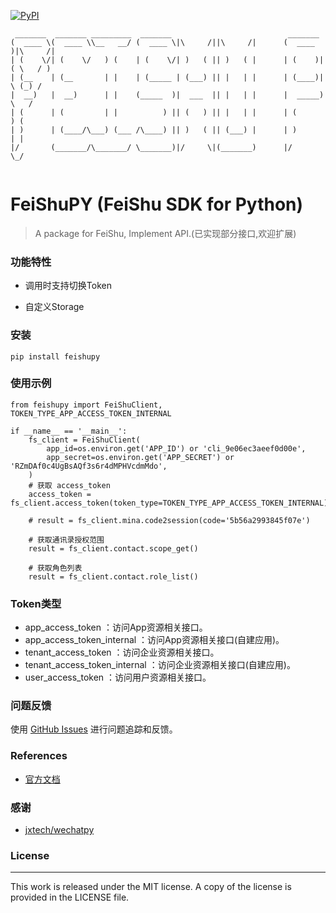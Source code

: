 [![PyPI](https://img.shields.io/pypi/v/feishupy.svg)](https://pypi.org/project/wechatpy)

```
 _______  _______ _________  _______                          _______          
(  ____ \(  ____ \\__   __/ (  ____ \|\     /||\     /|      (  ____ )|\     /|
| (    \/| (    \/   ) (    | (    \/| )   ( || )   ( |      | (    )|( \   / )
| (__    | (__       | |    | (_____ | (___) || |   | |      | (____)| \ (_) / 
|  __)   |  __)      | |    (_____  )|  ___  || |   | |      |  _____)  \   /  
| (      | (         | |          ) || (   ) || |   | |      | (         ) (   
| )      | (____/\___) (___ /\____) || )   ( || (___) |      | )         | |   
|/       (_______/\_______/ \_______)|/     \|(_______)      |/          \_/   
                                                                       
```


FeiShuPY (FeiShu SDK for Python)
==


> A package for FeiShu, Implement API.(已实现部分接口,欢迎扩展)



### 功能特性

- 调用时支持切换Token

- 自定义Storage

  

### 安装

```
pip install feishupy
```



### 使用示例

```
from feishupy import FeiShuClient, TOKEN_TYPE_APP_ACCESS_TOKEN_INTERNAL

if __name__ == '__main__':
    fs_client = FeiShuClient(
        app_id=os.environ.get('APP_ID') or 'cli_9e06ec3aeef0d00e',
        app_secret=os.environ.get('APP_SECRET') or 'RZmDAf0c4UgBsAQf3s6r4dMPHVcdmMdo',
    )
    # 获取 access_token
    access_token = fs_client.access_token(token_type=TOKEN_TYPE_APP_ACCESS_TOKEN_INTERNAL)

    # result = fs_client.mina.code2session(code='5b56a2993845f07e')

    # 获取通讯录授权范围
    result = fs_client.contact.scope_get()

    # 获取角色列表
    result = fs_client.contact.role_list()

```





### Token类型

- app_access_token ：访问App资源相关接口。
- app_access_token_internal ：访问App资源相关接口(自建应用)。
- tenant_access_token ：访问企业资源相关接口。
- tenant_access_token_internal ：访问企业资源相关接口(自建应用)。
- user_access_token ：访问用户资源相关接口。





### 问题反馈

使用 [GitHub Issues](https://github.com/WUWUTech/feishupy/issues) 进行问题追踪和反馈。


###  References
- [官方文档](https://open.feishu.cn/)

### 感谢

- [jxtech/wechatpy](https://github.com/jxtech/wechatpy)




### License 
---
This work is released under the MIT license. A copy of the license is provided in the LICENSE file.


